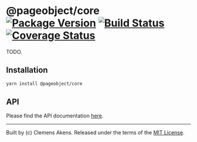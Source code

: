 # @pageobject/core [![Package Version][badge-npm-image]][badge-yarn-link] [![Build Status][badge-travis-image]][badge-travis-link] [![Coverage Status][badge-coveralls-image]][badge-coveralls-link]

TODO.

## Installation

```sh
yarn install @pageobject/core
```

## API

Please find the API documentation [here][repo-api-core].

---

Built by (c) Clemens Akens. Released under the terms of the [MIT License][repo-license].

[badge-coveralls-image]: https://coveralls.io/repos/github/clebert/pageobject/badge.svg?branch=master
[badge-coveralls-link]: https://coveralls.io/github/clebert/pageobject?branch=master
[badge-npm-image]: https://img.shields.io/npm/v/@pageobject/core.svg
[badge-yarn-link]: https://yarnpkg.com/en/package/@pageobject/core
[badge-travis-image]: https://travis-ci.org/clebert/pageobject.svg?branch=master
[badge-travis-link]: https://travis-ci.org/clebert/pageobject
[repo-api-core]: https://pageobject.js.org/api/core/
[repo-license]: https://github.com/clebert/pageobject/blob/master/LICENSE
